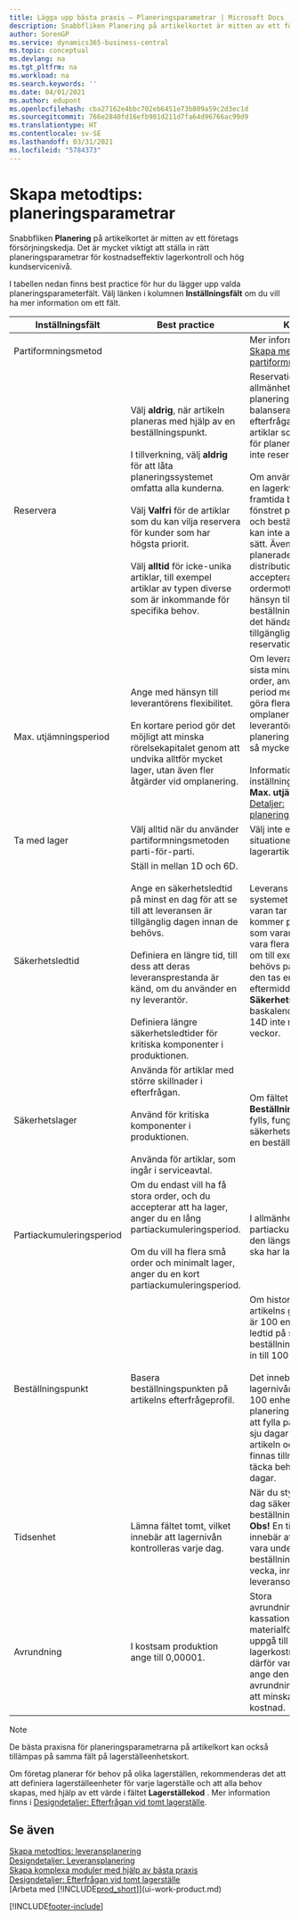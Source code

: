 ```yaml
---
title: Lägga upp bästa praxis – Planeringsparametrar | Microsoft Docs
description: Snabbfliken Planering på artikelkortet är mitten av ett företags försörjningskedja. Det är mycket viktigt att ställa in rätt planeringsparametrar för kostnadseffektiv lagerkontroll och hög kundservicenivå.
author: SorenGP
ms.service: dynamics365-business-central
ms.topic: conceptual
ms.devlang: na
ms.tgt_pltfrm: na
ms.workload: na
ms.search.keywords: ''
ms.date: 04/01/2021
ms.author: edupont
ms.openlocfilehash: cba27162e4bbc702eb6451e73b809a59c2d3ec1d
ms.sourcegitcommit: 766e2840fd16efb901d211d7fa64d96766ac99d9
ms.translationtype: HT
ms.contentlocale: sv-SE
ms.lasthandoff: 03/31/2021
ms.locfileid: "5784373"
---
```

# <a name="setup-best-practices-planning-parameters"></a>Skapa metodtips: planeringsparametrar
Snabbfliken **Planering** på artikelkortet är mitten av ett företags försörjningskedja. Det är mycket viktigt att ställa in rätt planeringsparametrar för kostnadseffektiv lagerkontroll och hög kundservicenivå.  

 I tabellen nedan finns best practice för hur du lägger upp valda planeringsparameterfält. Välj länken i kolumnen **Inställningsfält** om du vill ha mer information om ett fält.  

|Inställningsfält|Best practice|Kommentar|  
|-----------------|-------------------|-------------|  
|Partiformningsmetod||Mer information finns i [Skapa metodtips: partiformningsmetoder](setup-best-practices-reordering-policies.md).|  
|Reservera|Välj **aldrig**, när artikeln planeras med hjälp av en beställningspunkt.<br /><br /> I tillverkning, välj **aldrig** för att låta planeringssystemet omfatta alla kunderna.<br /><br /> Välj **Valfri** för de artiklar som du kan vilja reservera för kunder som har högsta priorit.<br /><br /> Välj **alltid** för icke-unika artiklar, till exempel artiklar av typen diverse som är inkommande för specifika behov.|Reservationer motverkar i allmänhet syftet med planering, som är att balansera tillgång och efterfrågan. Därför bör artiklar som har upprättats för planering, generellt sett inte reservers.<br /><br /> Om användaren reserverar en lagerkvantitet för framtida behov, störs fönstret planeringsgrund, och beställningspunkten kan inte användas på rätt sätt. Även om den planerade distributionslagernivån är accepterad av ordermottagaren med hänsyn till beställningspunkten, kan det hända att antalet inte är tillgängligt på grund av reservation.|  
|Max. utjämningsperiod|Ange med hänsyn till leverantörens flexibilitet.<br /><br /> En kortare period gör det möjligt att minska rörelsekapitalet genom att undvika alltför mycket lager, utan även fler åtgärder vid omplanering.|Om leverantören accepterar sista minuten-ändringar i order, använd en kortare period men var beredd att göra flera åtgärder för omplanering. Om leverantören kräver fast planering, utöka din period så mycket som möjligt.<br /><br /> Information om globala inställningar finns i fältet **Max. utjämningsperiod** se [Detaljer: planeringsparametrar](design-details-planning-parameters.md).|  
|Ta med lager|Välj alltid när du använder partiformningsmetoden parti-för-parti.|Välj inte endast i vissa situationer, t.ex, när lagerartiklar inte är säljbara.|  
|Säkerhetsledtid|Ställ in mellan 1D och 6D.<br /><br /> Ange en säkerhetsledtid på minst en dag för att se till att leveransen är tillgänglig dagen innan de behövs.<br /><br /> Definiera en längre tid, till dess att deras leveransprestanda är känd, om du använder en ny leverantör.<br /><br /> Definiera längre säkerhetsledtider för kritiska komponenter i produktionen.|Leverans som planeras i systemet för att undvika att varan tar slut i lager kommer på samma dag som varan tar slut. Det kan vara flera timmar för sent, om till exempel, leveransen behövs på morgonen, och den tas emot på eftermiddagen. **Obs!** Fältet **Säkerhetsledtid** använder baskalendern. Därför är 14D inte nödvändigtvis två veckor.|  
|Säkerhetslager|Använda för artiklar med större skillnader i efterfrågan.<br /><br /> Använd för kritiska komponenter i produktionen.<br /><br /> Använda för artiklar, som ingår i serviceavtal.|Om fältet **Beställningspunkt** inte fylls, fungerar säkerhetslagret också som en beställningspunkt.|  
|Partiackumuleringsperiod|Om du endast vill ha få stora order, och du accepterar att ha lager, anger du en lång partiackumuleringsperiod.<br /><br /> Om du vill ha flera små order och minimalt lager, anger du en kort partiackumuleringsperiod.|I allmänhet är partiackumuleringsperioden den längsta period som du ska har lagret.|  
|Beställningspunkt|Basera beställningspunkten på artikelns efterfrågeprofil.|Om historiskt data visar att artikelns genomsnittsbehov är 100 enheter under en ledtid på sju dagar, kan beställningspunkten ställas in till 100 som ett minimum.<br /><br /> Det innebär att när lagernivån sjunker under 100 enheter kommer planeringssystemet föreslå att fylla på, eftersom det tar sju dagar för att leverera artikeln och det måste finnas tillräckligt för att täcka behovet under sju dagar.|  
|Tidsenhet|Lämna fältet tomt, vilket innebär att lagernivån kontrolleras varje dag.|När du styr lagernivån varje dag säkerställer du optimal beställningspunktplanering. **Obs!** En tidsenhet på 1v innebär att lagernivån kan vara under beställningspunkten i en vecka, innan en leveransorder föreslås.|  
|Avrundning|I kostsam produktion ange till 0,00001.|Stora avrundningskvantiteter av kassationsartiklar, eller materialförbrukning kan uppgå till mycket stor lagerkostnader. Den kan därför vara nödvändigt att ange den minsta avrundningsprecisionen för att minska den potentiella kostnad.|  

> [!NOTE]  
>  De bästa praxisna för planeringsparametrarna på artikelkort kan också tillämpas på samma fält på lagerställeenhetskort.  
>   
>  Om företag planerar för behov på olika lagerställen, rekommenderas det att att definiera lagerställeenheter för varje lagerställe och att alla behov skapas, med hjälp av ett värde i fältet **Lagerställekod** . Mer information finns i [Designdetaljer: Efterfrågan vid tomt lagerställe](design-details-demand-at-blank-location.md).  

## <a name="see-also"></a>Se även  
 [Skapa metodtips: leveransplanering](setup-best-practices-supply-planning.md)   
 [Designdetaljer: Leveransplanering](design-details-supply-planning.md)   
 [Skapa komplexa moduler med hjälp av bästa praxis](set-up-complex-application-areas-using-best-practices.md)  
 [Designdetaljer: Efterfrågan vid tomt lagerställe](design-details-demand-at-blank-location.md)  
 [Arbeta med [!INCLUDE[prod_short](includes/prod_short.md)]](ui-work-product.md)


[!INCLUDE[footer-include](includes/footer-banner.md)]